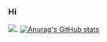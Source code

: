### Hi

![](https://visitor-badge.laobi.icu/badge?page_id=hglee93). 
[![Anurag's GitHub stats](https://github-readme-stats.vercel.app/api?username=hglee93)](https://github.com/anuraghazra/github-readme-stats)


<!--
**hglee93/hglee93** is a ✨ _special_ ✨ repository because its `README.md` (this file) appears on your GitHub profile.

Here are some ideas to get you started:

- 🔭 I’m currently working on ...
- 🌱 I’m currently learning ...
- 👯 I’m looking to collaborate on ...
- 🤔 I’m looking for help with ...
- 💬 Ask me about ...
- 📫 How to reach me: ...
- 😄 Pronouns: ...
- ⚡ Fun fact: ...
-->
